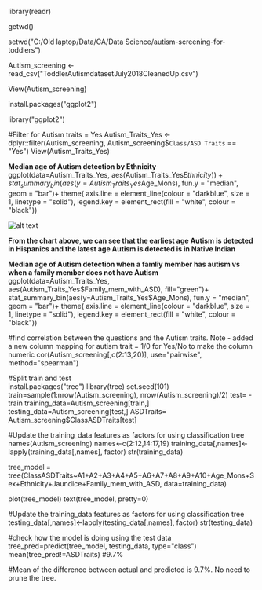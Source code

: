 library(readr) 

getwd()

setwd("C:/Old laptop/Data/CA/Data Science/autism-screening-for-toddlers")

Autism_screening <- read_csv("ToddlerAutismdatasetJuly2018CleanedUp.csv")

View(Autism_screening)

install.packages("ggplot2")

library("ggplot2")

#Filter for Autism traits = Yes
Autism_Traits_Yes <- dplyr::filter(Autism_screening, Autism_screening$`Class/ASD Traits` == "Yes")
View(Autism_Traits_Yes)

**Median age of Autism detection by Ethnicity**
ggplot(data=Autism_Traits_Yes, aes(Autism_Traits_Yes$Ethnicity))+
  stat_summary_bin(aes(y=Autism_Traits_Yes$Age_Mons), fun.y = "median", geom = "bar")+
  theme( axis.line = element_line(colour = "darkblue", 
                                  size = 1, linetype = "solid"), legend.key = element_rect(fill = "white", colour = "black"))

![alt text](https://user-images.githubusercontent.com/45016625/54564301-6da71080-4999-11e9-8b68-dfd3527fccc6.png "Median age of Autism detection by Ethnicity")

**From the chart above, we can see that the earliest age Autism is detected in Hispanics and the latest age Autism is detected is in Native Indian**


**Median age of Autism detection when a famliy member has autism vs when a family member does not have Autism**
ggplot(data=Autism_Traits_Yes, aes(Autism_Traits_Yes$Family_mem_with_ASD), fill="green")+ 
  stat_summary_bin(aes(y=Autism_Traits_Yes$Age_Mons), fun.y = "median", geom = "bar")+
  theme( axis.line = element_line(colour = "darkblue", 
                                size = 1, linetype = "solid"), legend.key = element_rect(fill = "white", colour = "black"))

#find correlation between the questions and the Autism traits. Note - added a new column mapping for autism trait = 1/0 for Yes/No to make the column numeric 
cor(Autism_screening[,c(2:13,20)], use="pairwise", method="spearman")


  
#Split train and test   
install.packages("tree")
  library(tree)
  set.seed(101)
  train=sample(1:nrow(Autism_screening), nrow(Autism_screening)/2)
  test= -train
  training_data=Autism_screening[train,]
  testing_data=Autism_screening[test,]
  ASDTraits= Autism_screening$ClassASDTraits[test]
  
  #Update the training_data features as factors for using classification tree 
  names(Autism_screening)
  names<-c(2:12,14:17,19)
  training_data[,names]<-lapply(training_data[,names], factor)
  str(training_data)
  
  tree_model = tree(ClassASDTraits~A1+A2+A3+A4+A5+A6+A7+A8+A9+A10+Age_Mons+Sex+Ethnicity+Jaundice+Family_mem_with_ASD, data=training_data)
 
  plot(tree_model)
  text(tree_model, pretty=0)
  
  #Update the training_data features as factors for using classification tree 
    testing_data[,names]<-lapply(testing_data[,names], factor)
  str(testing_data)
 
  #check how the model is doing using the test data
  tree_pred=predict(tree_model, testing_data, type="class")
  mean(tree_pred!=ASDTraits) #9.7%
  
  #Mean of the difference between actual and predicted is 9.7%. No need to prune the tree. 

